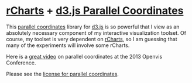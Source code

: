 [rCharts](http://rcharts.io/) + [d3.js Parallel Coordinates](http://syntagmatic.github.io/parallel-coordinates/)
=================

This [parallel coordinates](https://github.com/syntagmatic/parallel-coordinates) library for [d3.js](http://d3js.org)
is so powerful that I view as an absolutely necessary component of my interactive visualization toolset.  Of course,
my toolset is very dependent on [rCharts](http://rcharts.io), so I am guessing that many of the experiments will involve
some rCharts.


Here is a [great video](http://youtu.be/ypc7Ul9LkxA) on parallel coordinates at the 2013 Openvis Conference.



Please see the [license for parallel coordinates](https://github.com/syntagmatic/parallel-coordinates/blob/master/LICENSE).
